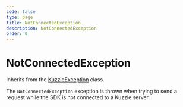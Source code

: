```yaml
---
code: false
type: page
title: NotConnectedException
description: NotConnectedException
order: 0
---
```


# NotConnectedException

Inherits from the [KuzzleException](/sdk/csharp/1/exceptions/kuzzle-exception) class.

The `NotConnectedException` exception is thrown when trying to send a request while the SDK is not connected to a Kuzzle server.
